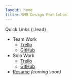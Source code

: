 ```yaml
---
layout: home
title: SMB Design Portfolio
---
```


Quick Links
{:.lead}

* Team Work
  * [Trello](https://trello.com/b/ke2k4mdh/wd6-international)
  * [GitHub](https://github.com/drubiodev/RUBU)
* Solo Work
  * [Trello](https://trello.com/b/anDKK1Gq/wdd-portfolio-vi)
  * [GitHub](https://github.com/buchholz-sean/wd-6/tree/master/WD6-ProjectPortfolioCheck/SoloWork)
* [Resume](#) _(coming soon)_